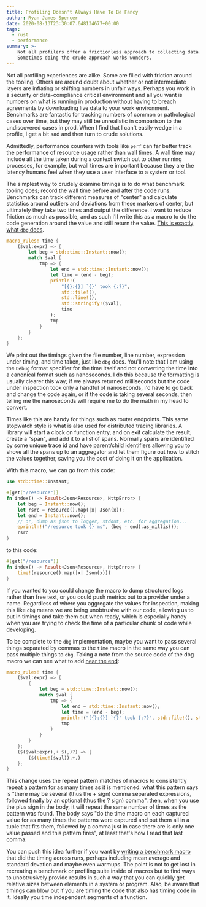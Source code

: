 ```yaml
---
title: Profiling Doesn't Always Have To Be Fancy
author: Ryan James Spencer
date: 2020-08-13T23:30:07.648134677+00:00
tags:
  - rust
  - performance
summary: >-
    Not all profilers offer a frictionless approach to collecting data.
    Sometimes doing the crude approach works wonders.
---
```


Not all profiling experiences are alike. Some are filled with friction around the tooling. Others are around doubt about whether or not intermediate layers are inflating or shifting numbers in unfair ways. Perhaps you work in a security or data-compliance critical environment and all you want is numbers on what is running in production without having to breach agreements by downloading live data to your work environment. Benchmarks are fantastic for tracking numbers of common or pathological cases over time, but they may still be unrealistic in comparison to the undiscovered cases in prod. When I find that I can't easily wedge in a profile, I get a bit sad and then turn to crude solutions.

Admittedly, performance counters with tools like `perf` can far better track the performance of resource usage rather than wall times. A wall time may include all the time taken during a context switch out to other running processes, for example, but wall times are important because they are the latency humans feel when they use a user interface to a system or tool.

The simplest way to crudely examine timings is to do what benchmark tooling does; record the wall time before and after the code runs. Benchmarks can track different measures of "center" and calculate statistics around outliers and deviations from these markers of center, but ultimately they take two times and output the difference. I want to reduce friction as much as possible, and as such I'll write this as a macro to do the code generation around the value and still return the value. [This is exactly what `dbg` does](https://doc.rust-lang.org/src/std/macros.rs.html#285-305).

```rust
macro_rules! time {
    ($val:expr) => {
        let beg = std::time::Instant::now();
        match $val {
            tmp => {
                let end = std::time::Instant::now();
                let time = (end - beg);
                println!(
                    "[{}:{}] `{}' took {:?}",
                    std::file!(),
                    std::line!(),
                    std::stringify!($val),
                    time
                );
                tmp
            }
        }
    };
}
```

We print out the timings given the file number, line number, expression under timing, and time taken, just like `dbg` does. You'll note that I am using the `Debug` format specifier for the time itself and not converting the time into a canonical format such as nanoseconds. I do this because the formatting is usually clearer this way; if we always returned milliseconds but the code under inspection took only a handful of nanoseconds, I'd have to go back and change the code again, or if the code is taking several seconds, then telling me the nanoseconds will require me to do the math in my head to convert.

Times like this are handy for things such as router endpoints. This same stopwatch style is what is also used for distributed tracing libraries. A library will start a clock on function entry, and on exit calculate the result, create a "span", and add it to a list of spans. Normally spans are identified by some unique trace id and have parent/child identifiers allowing you to shove all the spans up to an aggregator and let them figure out how to stitch the values together, saving you the cost of doing it on the application.

With this macro, we can  go from this code:

```rust
use std::time::Instant;

#[get("/resource")]
fn index() -> Result<Json<Resource>, HttpError> {
    let beg = Instant::now();
    let rsrc = resource().map(|x| Json(x));
    let end = Instant::now();
    // or, dump as json to logger, stdout, etc. for aggregation...
    eprintln!("/resource took {} ms", (beg - end).as_millis());
    rsrc
}
```

to this code:

```rust
#[get("/resource")]
fn index() -> Result<Json<Resource>, HttpError> {
    time!(resource().map(|x| Json(x)))
}
```

If you wanted to you could change the macro to dump structured logs rather than free text, or you could push metrics out to a provider under a name. Regardless of where you aggregate the values for inspection, making this like `dbg` means we are being unobtrusive with our code, allowing us to put in timings and take them out when ready, which is especially handy when you are trying to check the time of a particular chunk of code while developing.

To be complete to the `dbg` implementation, maybe you want to pass several things separated by commas to the `time` macro in the same way you can pass multiple things to `dbg`. Taking a note from the source code of the dbg macro we can see what to add [near the end](https://doc.rust-lang.org/src/std/macros.rs.html#302-304):

```rust
macro_rules! time {
    ($val:expr) => {
        {
            let beg = std::time::Instant::now();
            match $val {
                tmp => {
                    let end = std::time::Instant::now();
                    let time = (end - beg);
                    println!("[{}:{}] `{}' took {:?}", std::file!(), std::line!(), std::stringify!($val), time);
                    tmp
                }
            }
        }
    };
    ($($val:expr),+ $(,)?) => {
        ($(time!($val)),+,)
    };
}
```

This change uses the repeat pattern matches of macros to consistently repeat a pattern for as many times as it is mentioned. what this pattern says is "there may be several (thus the + sign) comma separated expressions, followed finally by an optional (thus the ? sign) comma". then, when you use the plus sign in the body, it will repeat the same number of times as the pattern was found. The body says "do the time macro on each captured value for as many times the patterns were captured and put them all in a tuple that fits them, followed by a comma just in case there are is only one value passed and this pattern fires", at least that's how I read that last comma.

You can push this idea further if you want by [writing a benchmark macro](https://gist.github.com/justanotherdot/fe4bf2024d2c13e3eace4f8d6730c3d1) that did the timing across runs, perhaps including mean average and standard devation and maybe even warmups. The point is not to get lost in recreating a benchmark or profiling suite inside of macros but to find ways to unobtrusively provide results in such a way that you can quickly get relative sizes between elements in a system or program. Also, be aware that timings can blow out if you are timing the code that also has timing code in it. Ideally you time independent segments of a function.

